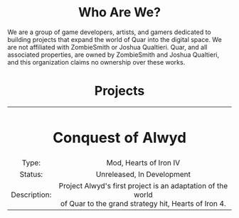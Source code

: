 

<div align="center">
<h1> Who Are We?</h1>
</div>
We are a group of game developers, artists, and gamers dedicated to building projects that expand the world of Quar into the digital space. We are not affiliated with ZombieSmith or Joshua Qualtieri. Quar, and all associated properties, are owned by ZombieSmith and Joshua Qualtieri, and this organization claims no ownership over these works.

<div align="center">
<h1> Projects </h1>
</div>

<table align="center">
<th colspan="2">
  <h1>Conquest of Alwyd</h1>
</th>
  <tr align="center">
    <td>Type: </td>
    <td>Mod, Hearts of Iron IV</td>
  </tr>
  <tr align="center">
    <td>Status: </td>
    <td>Unreleased, In Development</td>
  </tr>
  <tr align="center">
    <td>Description: </td>
    <td>Project Alwyd's first project is an adaptation of the world <br>of Quar to the grand strategy hit, Hearts of Iron 4. </td>
  </tr>
</table>


<!--

**Here are some ideas to get you started:**

🙋‍♀️ A short introduction - what is your organization all about?
🌈 Contribution guidelines - how can the community get involved?
👩‍💻 Useful resources - where can the community find your docs? Is there anything else the community should know?
🍿 Fun facts - what does your team eat for breakfast?
🧙 Remember, you can do mighty things with the power of [Markdown](https://docs.github.com/github/writing-on-github/getting-started-with-writing-and-formatting-on-github/basic-writing-and-formatting-syntax)
-->
